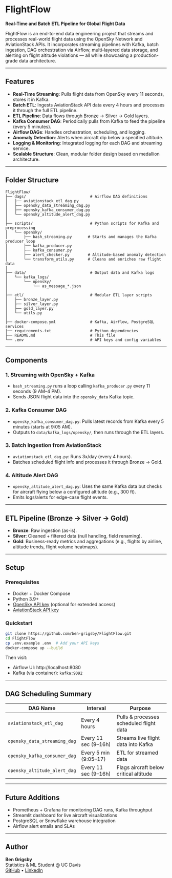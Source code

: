 # FlightFlow

**Real-Time and Batch ETL Pipeline for Global Flight Data**

FlightFlow is an end-to-end data engineering project that streams and processes real-world flight data using the OpenSky Network and AviationStack APIs. It incorporates streaming pipelines with Kafka, batch ingestion, DAG orchestration via Airflow, multi-layered data storage, and alerting on flight altitude violations — all while showcasing a production-grade data architecture.

---

## Features

- **Real-Time Streaming**: Pulls flight data from OpenSky every 11 seconds, stores it in Kafka.
- **Batch ETL**: Ingests AviationStack API data every 4 hours and processes it through the full ETL pipeline.
- **ETL Pipeline**: Data flows through Bronze → Silver → Gold layers.
- **Kafka Consumer DAG**: Periodically pulls from Kafka to feed the pipeline (every 5 minutes).
- **Airflow DAGs**: Handles orchestration, scheduling, and logging.
- **Anomaly Detection**: Alerts when aircraft dip below a specified altitude.
- **Logging & Monitoring**: Integrated logging for each DAG and streaming service.
- **Scalable Structure**: Clean, modular folder design based on medallion architecture.

---

## Folder Structure

```
FlightFlow/
├── dags/                            # Airflow DAG definitions
│   ├── aviationstack_etl_dag.py
│   ├── opensky_data_streaming_dag.py
│   ├── opensky_kafka_consumer_dag.py
│   └── opensky_altitude_alert_dag.py
│
├── scripts/                         # Python scripts for Kafka and preprocessing
│   └── opensky/
│       ├── bash_streaming.py       # Starts and manages the Kafka producer loop
│       ├── kafka_producer.py
│       ├── kafka_consumer.py
│       ├── alert_checker.py        # Altitude-based anomaly detection
│       └── transform_utils.py      # Cleans and enriches raw flight data
│
├── data/                            # Output data and Kafka logs
│   └── kafka_logs/
│       └── opensky/
│           └── as_message_*.json
│
├── etl/                             # Modular ETL layer scripts
│   ├── bronze_layer.py
│   ├── silver_layer.py
│   ├── gold_layer.py
│   └── utils.py
│
├── docker-compose.yml               # Kafka, Airflow, PostgreSQL services
├── requirements.txt                 # Python dependencies
├── README.md                        # This file
└── .env                             # API keys and config variables
```

---

## Components

### 1. **Streaming with OpenSky + Kafka**

- `bash_streaming.py` runs a loop calling `kafka_producer.py` every 11 seconds (9 AM–4 PM).
- Sends JSON flight data into the `opensky_data` Kafka topic.

### 2. **Kafka Consumer DAG**

- `opensky_kafka_consumer_dag.py`: Pulls latest records from Kafka every 5 minutes (starts at 9:05 AM).
- Outputs to `data/kafka_logs/opensky/`, then runs through the ETL layers.

### 3. **Batch Ingestion from AviationStack**

- `aviationstack_etl_dag.py`: Runs 3x/day (every 4 hours).
- Batches scheduled flight info and processes it through Bronze → Gold.

### 4. **Altitude Alert DAG**

- `opensky_altitude_alert_dag.py`: Uses the same Kafka data but checks for aircraft flying below a configured altitude (e.g., 300 ft).
- Emits logs/alerts for edge-case flight events.

---

## ETL Pipeline (Bronze → Silver → Gold)

- **Bronze**: Raw ingestion (as-is).
- **Silver**: Cleaned + filtered data (null handling, field renaming).
- **Gold**: Business-ready metrics and aggregations (e.g., flights by airline, altitude trends, flight volume heatmaps).

---

## Setup

### Prerequisites

- Docker + Docker Compose
- Python 3.9+
- [OpenSky API key](https://opensky-network.org/) (optional for extended access)
- [AviationStack API key](https://aviationstack.com/)

### Quickstart

```bash
git clone https://github.com/ben-grigsby/FlightFlow.git
cd FlightFlow
cp .env.example .env  # Add your API keys
docker-compose up --build
```

Then visit:
- Airflow UI: http://localhost:8080
- Kafka (via container): `kafka:9092`

---

## DAG Scheduling Summary

| DAG Name                        | Interval             | Purpose                                 |
|-------------------------------|----------------------|-----------------------------------------|
| `aviationstack_etl_dag`       | Every 4 hours        | Pulls & processes scheduled flight data |
| `opensky_data_streaming_dag`  | Every 11 sec (9–16h) | Streams live flight data into Kafka     |
| `opensky_kafka_consumer_dag`  | Every 5 min (9:05–17)| ETL for streamed data                   |
| `opensky_altitude_alert_dag`  | Every 11 sec (9–16h) | Flags aircraft below critical altitude  |

---

## Future Additions

- Prometheus + Grafana for monitoring DAG runs, Kafka throughput
- Streamlit dashboard for live aircraft visualizations
- PostgreSQL or Snowflake warehouse integration
- Airflow alert emails and SLAs

---

## Author

**Ben Grigsby**  
Statistics & ML Student @ UC Davis  
[GitHub](https://github.com/ben-grigsby) • [LinkedIn](https://linkedin.com/in/ben-grigsby)